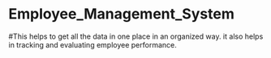 # Employee_Management_System
#This helps to get all the data in one place in an organized way. it also helps in tracking and evaluating employee performance.
